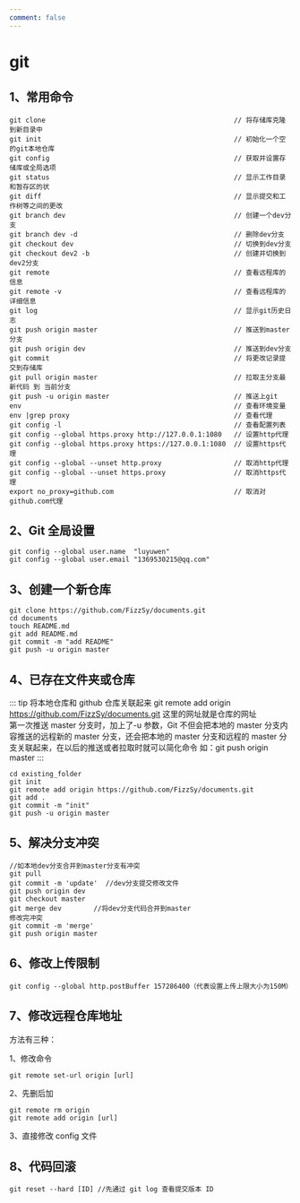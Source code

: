 ```yaml
---
comment: false
---
```


# git

## 1、常用命令

```
git clone                                               // 将存储库克隆到新目录中
git init                                                // 初始化一个空的git本地仓库
git config                                              // 获取并设置存储库或全局选项
git status                                              // 显示工作目录和暂存区的状
git diff                                                // 显示提交和工作树等之间的更改
git branch dev                                          // 创建一个dev分支
git branch dev -d                                       // 删除dev分支
git checkout dev                                        // 切换到dev分支
git checkout dev2 -b                                    // 创建并切换到dev2分支
git remote                                              // 查看远程库的信息
git remote -v                                           // 查看远程库的详细信息
git log                                                 // 显示git历史日志
git push origin master                                  // 推送到master分支
git push origin dev                                     // 推送到dev分支
git commit                                              // 将更改记录提交到存储库
git pull origin master                                  // 拉取主分支最新代码 到 当前分支
git push -u origin master                               // 推送上git
env                                                     // 查看环境变量
env |grep proxy                                         // 查看代理
git config -l                                           // 查看配置列表
git config --global https.proxy http://127.0.0.1:1080   // 设置http代理
git config --global https.proxy https://127.0.0.1:1080  // 设置https代理
git config --global --unset http.proxy                  // 取消http代理
git config --global --unset https.proxy                 // 取消https代理
export no_proxy=github.com                              // 取消对github.com代理
```

## 2、Git 全局设置

```
git config --global user.name  "luyuwen"
git config --global user.email "1369530215@qq.com"
```

## 3、创建一个新仓库

```
git clone https://github.com/FizzSy/documents.git
cd documents
touch README.md
git add README.md
git commit -m "add README"
git push -u origin master
```

## 4、已存在文件夹或仓库

::: tip 将本地仓库和 github 仓库关联起来
git remote add origin https://github.com/FizzSy/documents.git 这里的网址就是仓库的网址  
第一次推送 master 分支时，加上了-u 参数，Git 不但会把本地的 master 分支内容推送的远程新的 master 分支，还会把本地的 master 分支和远程的 master 分支关联起来，在以后的推送或者拉取时就可以简化命令 如：git push origin master
:::

```
cd existing_folder
git init
git remote add origin https://github.com/FizzSy/documents.git
git add .
git commit -m "init"
git push -u origin master
```

## 5、解决分支冲突

```
//如本地dev分支合并到master分支有冲突
git pull
git commit -m 'update'  //dev分支提交修改文件
git push origin dev
git checkout master
git merge dev        //将dev分支代码合并到master
修改完冲突
git commit -m 'merge'
git push origin master
```

## 6、修改上传限制

```
git config --global http.postBuffer 157286400（代表设置上传上限大小为150M）
```

## 7、修改远程仓库地址

方法有三种：

1、修改命令

```
git remote set-url origin [url]
```

2、先删后加

```
git remote rm origin
git remote add origin [url]
```

3、直接修改 config 文件

## 8、代码回滚

```
git reset --hard [ID] //先通过 git log 查看提交版本 ID
```

